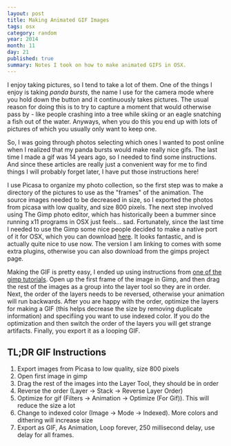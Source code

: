 ```yaml
---
layout: post
title: Making Animated GIF Images
tags: osx
category: random
year: 2014
month: 11
day: 21
published: true
summary: Notes I took on how to make animated GIFS in OSX.
---
```


I enjoy taking pictures, so I tend to take a lot of them. 
One of the things I enjoy is taking _panda bursts_, the name I use for the camera mode where you hold down the button and it continuously takes pictures.
The usual reason for doing this is to try to capture a moment that would otherwise pass by - like people crashing into a tree while skiing or an eagle snatching a fish out of the water.
Anyways, when you do this you end up with lots of pictures of which you usually only want to keep one.

So, I was going through photos selecting which ones I wanted to post online when I realized that my panda bursts would make really nice gifs. 
The last time I made a gif was 14 years ago, so I needed to find some instructions.
And since these articles are really just a convenient way for me to find things I will probably forget later, I have put those instructions here!

I use Picasa to organize my photo collection, so the first step was to make a directory of the pictures to use as the "frames" of the animation.
The source images needed to be decreased in size, so I exported the photos from picasa with low quality, and size 800 pixels.
The next step involved using The Gimp photo editor, which has historically been a bummer since running x11 programs in OSX just feels... sad.
Fortunately, since the last time I needed to use the Gimp some nice people decided to make a native port of it for OSX, which you can download [here](http://gimp.lisanet.de/Website/News/News.html).
It looks fantastic, and is actually quite nice to use now.
The version I am linking to comes with some extra plugins, otherwise you can also download from the gimps project page.

Making the GIF is pretty easy, I ended up using instructions from [one of the gimp tutorials](http://www.gimp.org/tutorials/Simple_Animations/).
Open up the first frame of the image in Gimp, and then drag the rest of the images as a group into the layer tool so they are in order.
Next, the order of the layers needs to be reversed, otherwise your animation will run backwards.
After you are happy with the order, optimize the layers for making a GIF (this helps decrease the size by removing duplicate information) and specifiing you want to use indexed color. 
If you do the optimization and then switch the order of the layers you will get strange artifacts.
Finally, you export it as a looping GIF.

TL;DR GIF Instructions
----------------------

 1. Export images from Picasa to low quality, size 800 pixels
 2. Open first image in gimp
 3. Drag the rest of the images into the Layer Tool, they should be in order
 4. Reverse the order (Layer -> Stack -> Reverse Layer Order)
 5. Optimize for gif (Filters -> Animation -> Optimize (For Gif)). This will reduce the size a lot
 6. Change to indexed color (Image -> Mode -> Indexed). More colors and dithering will increase size
 7. Export as GIF, As Animation, Loop forever, 250 millisecond delay, use delay for all frames.




